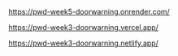 https://pwd-week5-doorwarning.onrender.com/


https://pwd-week3-doorwarning.vercel.app/

https://pwd-week3-doorwarning.netlify.app/
